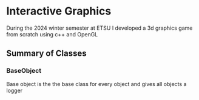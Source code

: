 # Interactive Graphics

During the 2024 winter semester at ETSU I developed a 3d graphics game from scratch using c++ and OpenGL

## Summary of Classes

### BaseObject

Base object is the the base class for every object and gives all objects a logger 

